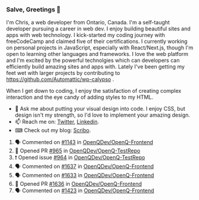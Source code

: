### Salve, Greetings 👋

I'm Chris, a web developer from Ontario, Canada. I'm a self-taught developer pursuing a career in web dev. I enjoy building beautiful sites and apps with web technology.
I kick-started my coding journey with freeCodeCamp and claimed five of their certifications.  I currently working on personal projects in JavaScript, especially with React/Next.js, though I'm open to learning other languages and frameworks. I love the web platform and I'm excited by the powerful technolgies which can developers can efficiently build amazing sites and apps with. Lately I've been getting my feet wet with larger projects by contributing to https://github.com/Automattic/wp-calypso .

When I get down to coding, I enjoy the satisfaction of creating complex interaction and the eye candy of adding styles to my HTML. 

- 💬 Ask me about putting your visual design into code. I enjoy CSS, but design isn't my strength, so I'd love to implement your amazing design.
- 📫 Reach me on: [Twitter](https://twitter.com/Christo28120856), [Linkedin](https://www.linkedin.com/in/christopher-stevers-07b9a5204/).
- ⌨ Check out my blog: [Scribo](https://christopherstevers.cf).
<!--
**Christopher-Stevers/Christopher-Stevers** is a ✨ _special_ ✨ repository because its `README.md` (this file) appears on your GitHub profile.

Here are some ideas to get you started:

- 🔭 I’m currently working on ...
- 🌱 I’m currently learning ...
- 👯 I’m looking to collaborate on ...
- 🤔 I’m looking for help with ...
- 😄 Pronouns: ...
- ⚡ Fun fact: ...
-->

<!--START_SECTION:activity-->
1. 🗣 Commented on [#1143](https://github.com/OpenQDev/OpenQ-Frontend/issues/1143) in [OpenQDev/OpenQ-Frontend](https://github.com/OpenQDev/OpenQ-Frontend)
2. 💪 Opened PR [#965](https://github.com/OpenQDev/OpenQ-TestRepo/pull/965) in [OpenQDev/OpenQ-TestRepo](https://github.com/OpenQDev/OpenQ-TestRepo)
3. ❗️ Opened issue [#964](https://github.com/OpenQDev/OpenQ-TestRepo/issues/964) in [OpenQDev/OpenQ-TestRepo](https://github.com/OpenQDev/OpenQ-TestRepo)
4. 🗣 Commented on [#1637](https://github.com/OpenQDev/OpenQ-Frontend/issues/1637) in [OpenQDev/OpenQ-Frontend](https://github.com/OpenQDev/OpenQ-Frontend)
5. 🗣 Commented on [#1633](https://github.com/OpenQDev/OpenQ-Frontend/issues/1633) in [OpenQDev/OpenQ-Frontend](https://github.com/OpenQDev/OpenQ-Frontend)
6. 💪 Opened PR [#1636](https://github.com/OpenQDev/OpenQ-Frontend/pull/1636) in [OpenQDev/OpenQ-Frontend](https://github.com/OpenQDev/OpenQ-Frontend)
7. 🗣 Commented on [#1423](https://github.com/OpenQDev/OpenQ-Frontend/issues/1423) in [OpenQDev/OpenQ-Frontend](https://github.com/OpenQDev/OpenQ-Frontend)
<!--END_SECTION:activity-->
